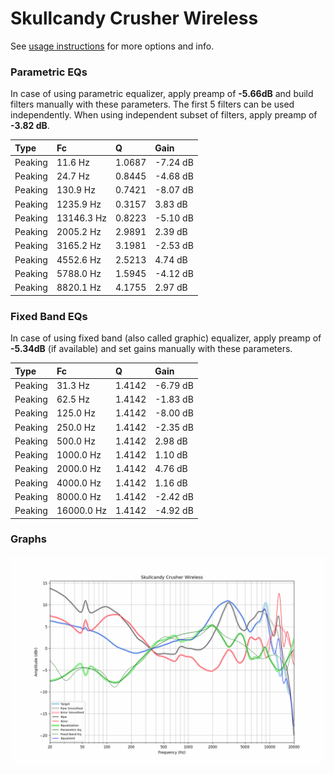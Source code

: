 # Skullcandy Crusher Wireless
See [usage instructions](https://github.com/jaakkopasanen/AutoEq#usage) for more options and info.

### Parametric EQs
In case of using parametric equalizer, apply preamp of **-5.66dB** and build filters manually
with these parameters. The first 5 filters can be used independently.
When using independent subset of filters, apply preamp of **-3.82 dB**.

| Type    | Fc         |      Q | Gain     |
|:--------|:-----------|:-------|:---------|
| Peaking | 11.6 Hz    | 1.0687 | -7.24 dB |
| Peaking | 24.7 Hz    | 0.8445 | -4.68 dB |
| Peaking | 130.9 Hz   | 0.7421 | -8.07 dB |
| Peaking | 1235.9 Hz  | 0.3157 | 3.83 dB  |
| Peaking | 13146.3 Hz | 0.8223 | -5.10 dB |
| Peaking | 2005.2 Hz  | 2.9891 | 2.39 dB  |
| Peaking | 3165.2 Hz  | 3.1981 | -2.53 dB |
| Peaking | 4552.6 Hz  | 2.5213 | 4.74 dB  |
| Peaking | 5788.0 Hz  | 1.5945 | -4.12 dB |
| Peaking | 8820.1 Hz  | 4.1755 | 2.97 dB  |

### Fixed Band EQs
In case of using fixed band (also called graphic) equalizer, apply preamp of **-5.34dB**
(if available) and set gains manually with these parameters.

| Type    | Fc         |      Q | Gain     |
|:--------|:-----------|:-------|:---------|
| Peaking | 31.3 Hz    | 1.4142 | -6.79 dB |
| Peaking | 62.5 Hz    | 1.4142 | -1.83 dB |
| Peaking | 125.0 Hz   | 1.4142 | -8.00 dB |
| Peaking | 250.0 Hz   | 1.4142 | -2.35 dB |
| Peaking | 500.0 Hz   | 1.4142 | 2.98 dB  |
| Peaking | 1000.0 Hz  | 1.4142 | 1.10 dB  |
| Peaking | 2000.0 Hz  | 1.4142 | 4.76 dB  |
| Peaking | 4000.0 Hz  | 1.4142 | 1.16 dB  |
| Peaking | 8000.0 Hz  | 1.4142 | -2.42 dB |
| Peaking | 16000.0 Hz | 1.4142 | -4.92 dB |

### Graphs
![](./Skullcandy%20Crusher%20Wireless.png)